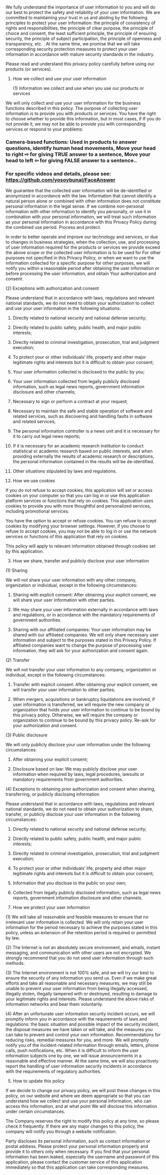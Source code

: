 We fully understand the importance of user information to you and will do our best to protect the safety and reliability of your user information. We are committed to maintaining your trust in us and abiding by the following principles to protect your user information: the principle of consistency of rights and responsibilities, the principle of clear purpose, the principle of choice and consent, the least sufficient principle, the principle of ensuring security, the principle of subject participation, the principle of openness and transparency, etc. . At the same time, we promise that we will take corresponding security protection measures to protect your user information in accordance with mature security standards in the industry.

Please read and understand this privacy policy carefully before using our products (or services).

 

1. How we collect and use your user information

      (1) Information we collect and use when you use our products or services

We will only collect and use your user information for the business functions described in this policy. The purpose of collecting user information is to provide you with products or services. You have the right to choose whether to provide this information, but in most cases, if If you do not provide it, we may not be able to provide you with corresponding services or respond to your problems:

   ### Camera-based functions: Used in products to answer questions, identify human head movements, Move your head to right ⇨ for giving TRUE answer to a sentence, Move your head to left ⇦ for giving FALSE answer to a sentence..
   ### For specific videos and details, please see: https://github.com/yosoybunal/FaceAnswer


We guarantee that the collected user information will be de-identified or anonymized in accordance with the law. Information that cannot identify a natural person alone or combined with other information does not constitute personal information in the legal sense. If we combine non-personal information with other information to identify you personally, or use it in combination with your personal information, we will treat such information as your personal information in accordance with this Privacy Policy during the combined use period. Process and protect.

In order to better operate and improve our technology and services, or due to changes in business strategies, when the collection, use, and processing of user information required for the products or services we provide exceed the above scope or the collected user information is to be used for For other purposes not specified in this Privacy Policy, or when we want to use the information collected for a specific purpose for other purposes, we will notify you within a reasonable period after obtaining the user information or before processing the user information, and obtain Your authorization and consent.

 

(2) Exceptions with authorization and consent

Please understand that in accordance with laws, regulations and relevant national standards, we do not need to obtain your authorization to collect and use your user information in the following situations:

1. Directly related to national security and national defense security;

2. Directly related to public safety, public health, and major public interests;

3. Directly related to criminal investigation, prosecution, trial and judgment execution;

4. To protect your or other individuals’ life, property and other major legitimate rights and interests but it is difficult to obtain your consent;

5. Your user information collected is disclosed to the public by you;

6. Your user information collected from legally publicly disclosed information, such as legal news reports, government information disclosure and other channels;

7. Necessary to sign or perform a contract at your request;

8. Necessary to maintain the safe and stable operation of software and related services, such as discovering and handling faults in software and related services;

9. The personal information controller is a news unit and it is necessary for it to carry out legal news reports;

10. If it is necessary for an academic research institution to conduct statistical or academic research based on public interests, and when providing externally the results of academic research or descriptions, the personal information contained in the results will be de-identified.

11. Other situations stipulated by laws and regulations.

 

2. How we use cookies

If you do not refuse to accept cookies, this application will set or access cookies on your computer so that you can log in or use this application platform services or functions that rely on cookies. This application uses cookies to provide you with more thoughtful and personalized services, including promotional services.

  You have the option to accept or refuse cookies. You can refuse to accept cookies by modifying your browser settings. However, if you choose to refuse to accept cookies, you may not be able to log in or use the network services or functions of this application that rely on cookies.

This policy will apply to relevant information obtained through cookies set by this application.

 

 

3. How we share, transfer and publicly disclose your user information

(1) Sharing

We will not share your user information with any other company, organization or individual, except in the following circumstances:

1. Sharing with explicit consent: After obtaining your explicit consent, we will share your user information with other parties.

2. We may share your user information externally in accordance with laws and regulations, or in accordance with the mandatory requirements of government authorities.

3. Sharing with our affiliated companies: Your user information may be shared with our affiliated companies. We will only share necessary user information and subject to the purposes stated in this Privacy Policy. If affiliated companies want to change the purpose of processing user information, they will ask for your authorization and consent again.


 

(2) Transfer

We will not transfer your user information to any company, organization or individual, except in the following circumstances:

1. Transfer with explicit consent: After obtaining your explicit consent, we will transfer your user information to other parties;

2. When mergers, acquisitions or bankruptcy liquidations are involved, if user information is transferred, we will require the new company or organization that holds your user information to continue to be bound by this privacy policy. Otherwise, we will require the company or organization to continue to be bound by this privacy policy. Re-ask for your authorization and consent.

 

(3) Public disclosure

We will only publicly disclose your user information under the following circumstances:

1. After obtaining your explicit consent;

2. Disclosure based on law: We may publicly disclose your user information when required by laws, legal procedures, lawsuits or mandatory requirements from government authorities.

 

(4) Exceptions to obtaining prior authorization and consent when sharing, transferring, or publicly disclosing information

Please understand that in accordance with laws, regulations and relevant national standards, we do not need to obtain your authorization to share, transfer, or publicly disclose your user information in the following circumstances:

1. Directly related to national security and national defense security;

2. Directly related to public safety, public health, and major public interests;

3. Directly related to criminal investigation, prosecution, trial and judgment execution;

4. To protect your or other individuals’ life, property and other major legitimate rights and interests but it is difficult to obtain your consent;

5. Information that you disclose to the public on your own;

6. Collected from legally publicly disclosed information, such as legal news reports, government information disclosure and other channels.

 

4. How we protect your user information

(1) We will take all reasonable and feasible measures to ensure that no irrelevant user information is collected. We will only retain your user information for the period necessary to achieve the purposes stated in this policy, unless an extension of the retention period is required or permitted by law.

(2) The Internet is not an absolutely secure environment, and emails, instant messaging, and communication with other users are not encrypted. We strongly recommend that you do not send user information through such methods.

(3) The Internet environment is not 100% safe, and we will try our best to ensure the security of any information you send us. Even if we make great efforts and take all reasonable and necessary measures, we may still be unable to prevent your user information from being illegally accessed, illegally stolen, illegally tampered with or destroyed, resulting in damage to your legitimate rights and interests. Please understand the above risks of information networks and bear them voluntarily.

(4) After an unfortunate user information security incident occurs, we will promptly inform you in accordance with the requirements of laws and regulations: the basic situation and possible impact of the security incident, the disposal measures we have taken or will take, and the measures you can take to prevent and control your own information. Recommendations for reducing risks, remedial measures for you, and more. We will promptly notify you of the incident-related information through emails, letters, phone calls, push notifications, etc. When it is difficult to inform the user information subjects one by one, we will issue announcements in a reasonable and effective manner. At the same time, we will also proactively report the handling of user information security incidents in accordance with the requirements of regulatory authorities.

 

 

5. How to update this policy

If we decide to change our privacy policy, we will post these changes in this policy, on our website and where we deem appropriate so that you can understand how we collect and use your personal information, who can access this information, and at what point We will disclose this information under certain circumstances.

 

The Company reserves the right to modify this policy at any time, so please check it frequently. If there are any major changes to this policy, the company will notify you through a website notification.

Party discloses its personal information, such as contact information or postal address. Please protect your personal information properly and provide it to others only when necessary. If you find that your personal information has been leaked, especially the username and password of this application, please contact the customer service of this application immediately so that this application can take corresponding measures.
